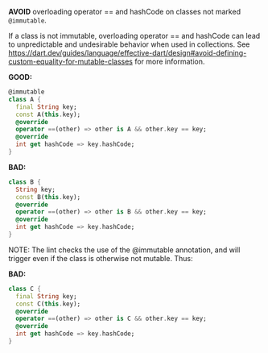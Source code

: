 **AVOID** overloading operator == and hashCode on classes not marked `@immutable`.

If a class is not immutable, overloading operator == and hashCode can lead to
unpredictable and undesirable behavior when used in collections. See
https://dart.dev/guides/language/effective-dart/design#avoid-defining-custom-equality-for-mutable-classes
for more information.

**GOOD:**
```dart
@immutable
class A {
  final String key;
  const A(this.key);
  @override
  operator ==(other) => other is A && other.key == key;
  @override
  int get hashCode => key.hashCode;
}
```

**BAD:**
```dart
class B {
  String key;
  const B(this.key);
  @override
  operator ==(other) => other is B && other.key == key;
  @override
  int get hashCode => key.hashCode;
}
```

NOTE: The lint checks the use of the @immutable annotation, and will trigger
even if the class is otherwise not mutable. Thus:

**BAD:**
```dart
class C {
  final String key;
  const C(this.key);
  @override
  operator ==(other) => other is C && other.key == key;
  @override
  int get hashCode => key.hashCode;
}
```

